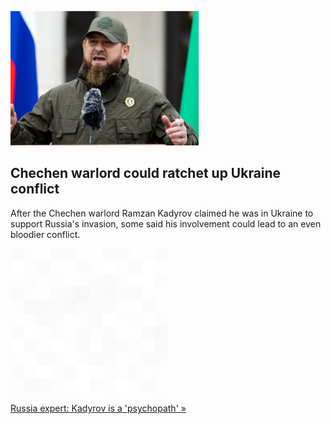
![Chechen warlord could ratchet up Ukraine conflict](./20220319175851.png)
## Chechen warlord could ratchet up Ukraine conflict

After the Chechen warlord Ramzan Kadyrov claimed he was in Ukraine to support Russia's invasion, some said his involvement could lead to an even bloodier conflict.

![pic](../square_bg.png)

[Russia expert: Kadyrov is a 'psychopath' »](https://www.yahoo.com/news/a-psychopath-chechen-warlord-kadyrov-raises-prospect-of-more-brutal-phase-to-ukraine-war-090033439.html)
